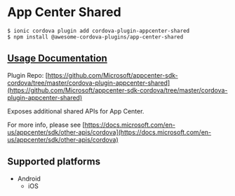 # App Center Shared

```text
$ ionic cordova plugin add cordova-plugin-appcenter-shared
$ npm install @awesome-cordova-plugins/app-center-shared
```

## [Usage Documentation](https://danielsogl.gitbook.io/awesome-cordova-plugins/plugins/app-center-shared/)

Plugin Repo: [https://github.com/Microsoft/appcenter-sdk-cordova/tree/master/cordova-plugin-appcenter-shared](https://github.com/Microsoft/appcenter-sdk-cordova/tree/master/cordova-plugin-appcenter-shared)

Exposes additional shared APIs for App Center.

For more info, please see [https://docs.microsoft.com/en-us/appcenter/sdk/other-apis/cordova](https://docs.microsoft.com/en-us/appcenter/sdk/other-apis/cordova)

## Supported platforms

* Android
  * iOS

